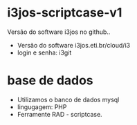# i3jos-scriptcase-v1
Versão do software i3jos no github..

- Versão do software i3jos.eti.br/cloud/i3
- login e senha: i3git

# base de dados

- Utilizamos o banco de dados mysql
- lingugagem: PHP
- Ferramente RAD - scriptcase.


